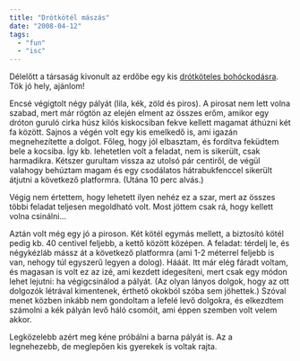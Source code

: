 ```yaml
---
title: "Drótkötél mászás"
date: "2008-04-12"
tags: 
  - "fun"
  - "isc"
---
```


Délelőtt a társaság kivonult az erdőbe egy kis [drótköteles bohóckodásra](http://www.challengeland.hu/). Tök jó hely, ajánlom!

Encsé végigtolt négy pályát (lila, kék, zöld és piros). A pirosat nem lett volna szabad, mert már rögtön az elején elment az összes erőm, amikor egy dróton guruló cirka húsz kilós kiskocsiban fekve kellett magamat áthúzni két fa között. Sajnos a végén volt egy kis emelkedő is, ami igazán megnehezítette a dolgot. Főleg, hogy jól elbasztam, és fordítva feküdtem bele a kocsiba. Így kb. lehetetlen volt a feladat, nem is sikerült, csak harmadikra. Kétszer gurultam vissza az utolsó pár centiről, de végül valahogy behúztam magam és egy csodálatos hátrabukfenccel sikerült átjutni a következő platformra. (Utána 10 perc alvás.)

Végig nem értettem, hogy lehetett ilyen nehéz ez a szar, mert az összes többi feladat teljesen megoldható volt. Most jöttem csak rá, hogy kellett volna csinálni...

Aztán volt még egy jó a piroson. Két kötél egymás mellett, a biztosító kötél pedig kb. 40 centivel feljebb, a kettő között középen. A feladat: térdelj le, és négykézláb mássz át a következő platformra (ami 1-2 méterrel feljebb is van, nehogy túl egyszerű legyen a dolog). Hááát. Itt már elég fáradt voltam, és magasan is volt ez az izé, ami kezdett idegesíteni, mert csak egy módon lehet lejutni: ha végigcsinálod a pályát. (Az olyan lányos dolgok, hogy az ott dolgozók létrával kimentenek, érthető okokból szóba sem jöhettek.) Szóval menet közben inkább nem gondoltam a lefelé levő dolgokra, és elkezdtem számolni a kék pályán levő háló csomóit, ami éppen szemben volt velem akkor.

Legközelebb azért meg kéne próbálni a barna pályát is. Az a legnehezebb, de meglepően kis gyerekek is voltak rajta.

